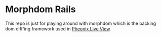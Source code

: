 # Morphdom Rails

This repo is just for playing around with morphdom which is the backing dom diff'ing framework used in [Pheonix Live View](https://github.com/phoenixframework/phoenix_live_view).


